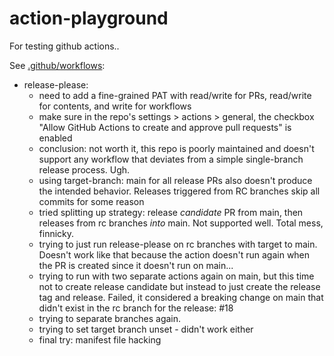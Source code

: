 # action-playground

For testing github actions..

See [.github/workflows](.github/workflows):


* release-please: 
  * need to add a fine-grained PAT with read/write for PRs, read/write for contents, and write for workflows
  * make sure in the repo's settings > actions > general, the checkbox "Allow GitHub Actions to create and approve pull requests" is enabled
  * conclusion: not worth it, this repo is poorly maintained and doesn't support any workflow that deviates from a simple single-branch release process. Ugh.
  * using target-branch: main for all release PRs also doesn't produce the intended behavior. Releases triggered from RC branches skip all commits for some reason
  * tried splitting up strategy: release _candidate_ PR from main, then releases from rc branches _into_ main. Not supported well. Total mess, finnicky.
  * trying to just run release-please on rc branches with target to main. Doesn't work like that because the action doesn't run again when the PR is created since it doesn't run on main...
  * trying to run with two separate actions again on main, but this time not to create release candidate but instead to just create the release tag and release. Failed, it considered a breaking change on main that didn't exist in the rc branch for the release: #18
  * trying to separate branches again.
  * trying to set target branch unset - didn't work either
  * final try: manifest file hacking